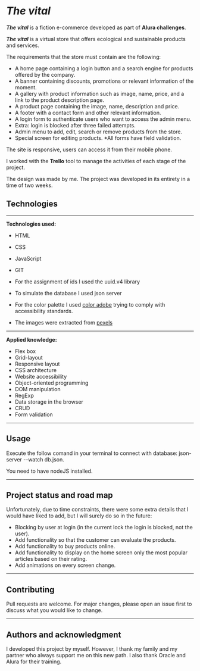 # ***The vital***

***The vital***  is a fiction e-commerce developed as part of **Alura challenges**.

***The vital*** is a virtual store that offers ecological and sustainable products and services.

The requirements that the store must contain are the following:
* A home page containing a login button and a search engine for products offered by the company.
* A banner containing discounts, promotions or relevant information of the moment.
* A gallery with product information such as image, name, price, and a link to the product description page.
* A product page containing the image, name, description and price.
* A footer with a contact form and other relevant information.
* A login form to authenticate users who want to access the admin menu.
* Extra: login is blocked after three failed attempts.
* Admin menu to add, edit, search or remove products from the store.
* Special screen for editing products.
*All forms have field validation.

The site is responsive, users can access it from their mobile phone.

I worked with the **Trello** tool to manage the activities of each stage of the project.

The design was made by me. The project was developed in its entirety in a time of two weeks.

## **Technologies**
---
**Technologies used:**
* HTML
* CSS
* JavaScript
* GIT

* For the assignment of ids I used the uuid.v4 library
* To simulate the database I used json server
* For the color palette I used [color adobe](https://color.adobe.com/es/create) trying to comply with accessibility standards.
* The images were extracted from [pexels](https://www.pexels.com/es-es/buscar/waste%20collection/)

---
**Applied knowledge:**
* Flex box
* Grid-layout
* Responsive layout
* CSS architecture
* Website accessibility
* Object-oriented programming
* DOM manipulation
* RegExp
* Data storage in the browser
* CRUD
* Form validation

---
## **Usage**

Execute the follow comand in your terminal to connect with database:  json-server --watch db.json. 

You need to have nodeJS installed. 

---
## **Project status and road map**
Unfortunately, due to time constraints, there were some extra details that I would have liked to add, but I will surely do so in the future:

* Blocking by user at login (in the current lock the login is blocked, not the user).
* Add functionality so that the customer can evaluate the products.
* Add functionality to buy products online.
* Add functionality to display on the home screen only the most popular articles based on their rating.
* Add animations on every screen change.

---
## **Contributing**
Pull requests are welcome. For major changes, please open an issue first to discuss what you would like to change.

---
## **Authors and acknowledgment**
I developed this project by myself. However, I thank my family and my partner who always support me on this new path. I also thank Oracle and Alura for their training.